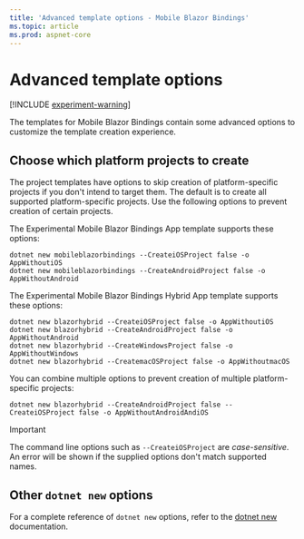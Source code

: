 ```yaml
---
title: 'Advanced template options - Mobile Blazor Bindings'
ms.topic: article
ms.prod: aspnet-core
---
```


# Advanced template options

[!INCLUDE [experiment-warning](../includes/experiment-warning.md)]

The templates for Mobile Blazor Bindings contain some advanced options to customize the template creation experience.

## Choose which platform projects to create

The project templates have options to skip creation of platform-specific projects if you don't intend to target them. The default is to create all supported platform-specific projects. Use the following options to prevent creation of certain projects.

The Experimental Mobile Blazor Bindings App template supports these options:

```shell
dotnet new mobileblazorbindings --CreateiOSProject false -o AppWithoutiOS
dotnet new mobileblazorbindings --CreateAndroidProject false -o AppWithoutAndroid
```

The Experimental Mobile Blazor Bindings Hybrid App template supports these options:

```shell
dotnet new blazorhybrid --CreateiOSProject false -o AppWithoutiOS
dotnet new blazorhybrid --CreateAndroidProject false -o AppWithoutAndroid
dotnet new blazorhybrid --CreateWindowsProject false -o AppWithoutWindows
dotnet new blazorhybrid --CreatemacOSProject false -o AppWithoutmacOS
```

You can combine multiple options to prevent creation of multiple platform-specific projects:

```shell
dotnet new blazorhybrid --CreateAndroidProject false --CreateiOSProject false -o AppWithoutAndroidAndiOS
```

> [!IMPORTANT]
> The command line options such as `--CreateiOSProject` are _case-sensitive_. An error will be shown if the supplied options don't match supported names.

## Other `dotnet new` options

For a complete reference of `dotnet new` options, refer to the [dotnet new](/dotnet/core/tools/dotnet-new) documentation.
